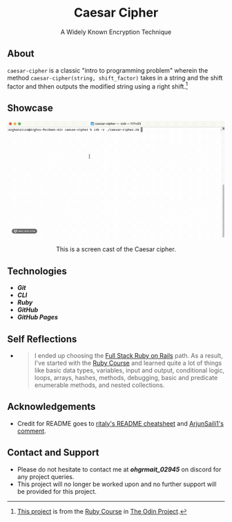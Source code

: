 <div align="center">
  <h1>Caesar Cipher</h1>

  A Widely Known Encryption Technique
</div>

## About
`caesar-cipher` is a classic "intro to programming problem" wherein the method `caesar-cipher(string, shift_factor)` takes in a string and the shift factor and thhen outputs the modified string using a right shift.[^1]

[^1]: [This project](https://www.theodinproject.com/lessons/ruby-caesar-cipher) is from the [Ruby Course](https://www.theodinproject.com/paths/full-stack-ruby-on-rails/courses/ruby) in [The Odin Project](https://www.theodinproject.com/about).

## Showcase
<div align="center">
  <img src="./img/demo/demo.gif" alt="Screen cast of the Caesar cipher">
  <p></p>
  <p>This is a screen cast of the Caesar cipher.</p>
</div>

## Technologies
- ***Git***
- ***CLI***
- ***Ruby***
- ***GitHub***
- ***GitHub Pages***

## Self Reflections
- > I ended up choosing the [Full Stack Ruby on Rails](https://www.theodinproject.com/paths/full-stack-ruby-on-rails) path. As a result, I've started with the [Ruby Course](https://www.theodinproject.com/paths/full-stack-ruby-on-rails/courses/ruby) and learned quite a lot of things like basic data types, variables, input and output, conditional logic, loops, arrays, hashes, methods, debugging, basic and predicate enumerable methods, and nested collections.

## Acknowledgements
- Credit for README goes to [ritaly's README cheatsheet](https://github.com/ritaly/README-cheatsheet) and [ArjunSaili1's comment](https://github.com/TheOdinProject/curriculum/discussions/25472#discussioncomment-5889343).

## Contact and Support
- Please do not hesitate to contact me at ***ohgrmait_02945*** on discord for any project queries.
- This project will no longer be worked upon and no further support will be provided for this project.